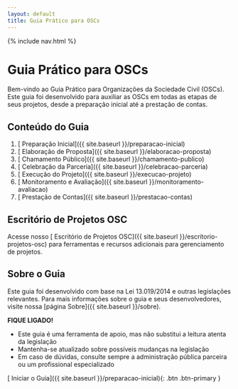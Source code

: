 ```yaml
---
layout: default
title: Guia Prático para OSCs
---
```


<link rel="stylesheet" href="{{ site.font_awesome_url }}">
{% include nav.html %}

# <i class="fas fa-book"></i> Guia Prático para OSCs

Bem-vindo ao Guia Prático para Organizações da Sociedade Civil (OSCs). Este guia foi desenvolvido para auxiliar as OSCs em todas as etapas de seus projetos, desde a preparação inicial até a prestação de contas.

## <i class="fas fa-list"></i> Conteúdo do Guia

1. [<i class="fas fa-check-circle"></i> Preparação Inicial]({{ site.baseurl }}/preparacao-inicial)
2. [<i class="fas fa-pencil-alt"></i> Elaboração de Proposta]({{ site.baseurl }}/elaboracao-proposta)
3. [<i class="fas fa-bullhorn"></i> Chamamento Público]({{ site.baseurl }}/chamamento-publico)
4. [<i class="fas fa-handshake"></i> Celebração da Parceria]({{ site.baseurl }}/celebracao-parceria)
5. [<i class="fas fa-cogs"></i> Execução do Projeto]({{ site.baseurl }}/execucao-projeto)
6. [<i class="fas fa-chart-line"></i> Monitoramento e Avaliação]({{ site.baseurl }}/monitoramento-avaliacao)
7. [<i class="fas fa-file-invoice"></i> Prestação de Contas]({{ site.baseurl }}/prestacao-contas)

## <i class="fas fa-building"></i> Escritório de Projetos OSC

Acesse nosso [<i class="fas fa-project-diagram"></i> Escritório de Projetos OSC]({{ site.baseurl }}/escritorio-projetos-osc) para ferramentas e recursos adicionais para gerenciamento de projetos.

## <i class="fas fa-info-circle"></i> Sobre o Guia

Este guia foi desenvolvido com base na Lei 13.019/2014 e outras legislações relevantes. Para mais informações sobre o guia e seus desenvolvedores, visite nossa [página Sobre]({{ site.baseurl }}/sobre).

<div class="fique-ligado">
<strong>FIQUE LIGADO!</strong> 

<ul>
<li>Este guia é uma ferramenta de apoio, mas não substitui a leitura atenta da legislação</li>
<li>Mantenha-se atualizado sobre possíveis mudanças na legislação</li>
<li>Em caso de dúvidas, consulte sempre a administração pública parceira ou um profissional especializado</li>
</ul>
</div>

[<i class="fas fa-play"></i> Iniciar o Guia]({{ site.baseurl }}/preparacao-inicial){: .btn .btn-primary }

<script src="{{ site.baseurl }}/assets/js/layout.js"></script>
